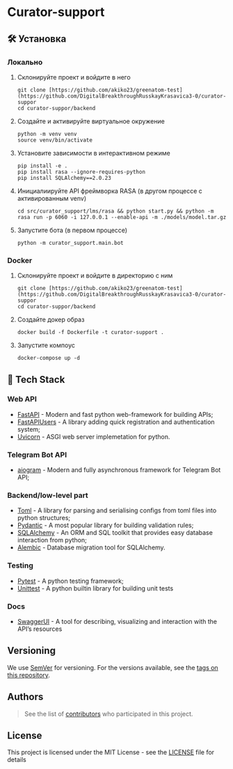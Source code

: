 # Curator-support

## 🛠 Установка

### Локально

   1. Склонируйте проект и войдите в него
      ```
      git clone [https://github.com/akiko23/greenatom-test](https://github.com/DigitalBreakthroughRusskayKrasavica3-0/curator-suppor
      cd curator-suppor/backend
      ```
   
   2. Создайте и активируйте виртуальное окружение
       ```
       python -m venv venv
       source venv/bin/activate
       ```
   
   3. Установите зависимости в интерактивном режиме
      ```
      pip install -e .
      pip install rasa --ignore-requires-python
      pip install SQLAlchemy==2.0.23
      ```
   
   4. Инициалиируйте API фреймворка RASA (в другом процессе с активированным venv)
      ```
      cd src/curator_support/lms/rasa && python start.py && python -m rasa run -p 6060 -i 127.0.0.1 --enable-api -m ./models/model.tar.gz
      ```
      
   5. Запустите бота (в первом процессе)
      ```
      python -m curator_support.main.bot
      ```

### Docker

   1. Склонируйте проект и войдите в директорию с ним
      ```
      git clone [https://github.com/akiko23/greenatom-test](https://github.com/DigitalBreakthroughRusskayKrasavica3-0/curator-suppor
      cd curator-suppor/backend
      ```
   
   2. Создайте докер образ
       ```
       docker build -f Dockerfile -t curator-support .
       ```
       
   3. Запустите компоус
       ```
       docker-compose up -d
       ```

## 🧰 Tech Stack


### Web API

- [FastAPI](https://fastapi.tiangolo.com/) - Modern and fast python web-framework for building APIs;
- [FastAPIUsers](https://fastapi-users.github.io/fastapi-users/latest/) - A library adding quick registration and authentication system;
- [Uvicorn](https://www.uvicorn.org/) - ASGI web server implemetation for python. 

### Telegram Bot API

- [aiogram](https://fastapi.tiangolo.com/) - Modern and fully asynchronous framework for Telegram Bot API;

### Backend/low-level part

- [Toml](https://pypi.org/project/toml/) - A library for parsing and serialising configs from toml files into python structures;
- [Pydantic](https://docs.pydantic.dev/latest/) - A most popular library for building validation rules;
- [SQLAlchemy](https://www.sqlalchemy.org/) - An ORM and SQL toolkit that provides easy database interaction from python;
- [Alembic](https://alembic.sqlalchemy.org/en/latest/) - Database migration tool for SQLAlchemy.

### Testing
- [Pytest](https://docs.pytest.org) - A python testing framework;
- [Unittest](https://docs.python.org/3/library/unittest.html) - A python builtin library for building unit tests

### Docs
- [SwaggerUI](https://github.com/swagger-api/swagger-ui) -  A tool for describing, visualizing and interaction with the API’s resources

## Versioning

We use [SemVer](http://semver.org/) for versioning. For the versions available, see the [tags on this repository](https://github.com/Sirius-journal-app/bakend/tags).

## Authors

> See the list of [contributors](https://github.com/Sirius-journal-app/bakend/graphs/contributors) who participated in this project.

## License

This project is licensed under the MIT License - see the [LICENSE](./LICENSE) file for details

